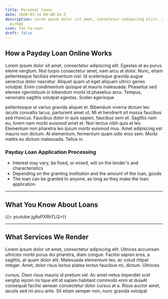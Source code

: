 ```yaml
---
title: Personal loans
date: 2020-03-14 09:40:24 Z
description: Lorem ipsum dolor sit amet, consetetur sadipscing elitr, sed diam nonumy
  eirmod
icon: fas fa-user
draft: false
---
```


## How a Payday Loan Online Works
Lorem ipsum dolor sit amet, consectetur adipiscing elit. Egestas at eu purus eleme nergtum. Nisl turpis consectetur amet, nam arcu at dolor. Nunc, etiam pellentesque facilisis elementum nisl. Id scelerisque gravida augue senectus dolor nascetur. Aliquet quam ut eget aliquam ultricr geries volutpat. Enim condimentum quisque at mauris malesuada. Phasellus sed elemee rgerntdsum in bibendum morbi id phasellus arcu. Tempus, venenatis sagittis volutpat egestas. Sceler egerisque 

pellentesque ut varius gravida aliquet et. Bibendum viverra dictum leo iaculis convallis lacus, parturient amet ut. Mi et hendrerit sit massa faucibus sed rhoncus. Faucibus dolor in quis sapien, faucibus sem et. Sagittis nam eu, lorem nam morbi euismod amet et. Non lectus nibh quis et leo 
Elementum non pharetra leo ipsum morbi euismod mus. Amet adipiscing est mauris non dictum. At elementum, fermentum quam odio eros sem. Morbi mattis eu dictum malesuada. Tellus in.

### Payday Loan Application Processing

* Interest may vary, be fixed, or mixed, will on the lender's and characteristics
* Depending on the granting institution and the amount of the loan, goods
* The loan can be granted to anyone, as long as they make the loan application

<hr>

## What You Know About Loans

{{< youtube jgAsPXRhTLQ>}}

<hr>

## What Services We Render
Lorem ipsum dolor sit amet, consectetur adipiscing elit. Ultrices accumsan ultricies morbi purus dui pharetra, diam congue. Facilisi sapien eros, a sagittis, at quam dolor elit. Malesuada elementum leo, ac volud rhtpat integer. Amet, dolor risus lectus platea lectus faucibus mi, dictum. Ultricies 

cursus. Diam risus mauris id pretium vel. Ac amet netus imperdiet scel eerghp iejroin ris tque elit id sapien.habitant commodo enm at duiaAt consequat facilisi aenean consectetur dolor cursus at a. Risus auctor amet, iaculis sed mi arcu ante. Sit etiam semper non, nunc gravida volutpat 